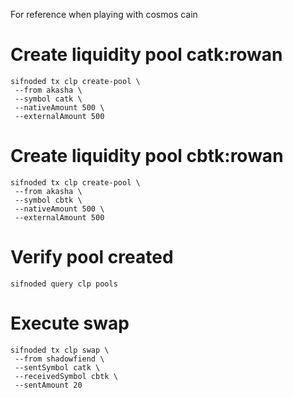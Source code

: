 For reference when playing with cosmos cain

# Create liquidity pool catk:rowan

```
sifnoded tx clp create-pool \
 --from akasha \
 --symbol catk \
 --nativeAmount 500 \
 --externalAmount 500
```

# Create liquidity pool cbtk:rowan

```
sifnoded tx clp create-pool \
 --from akasha \
 --symbol cbtk \
 --nativeAmount 500 \
 --externalAmount 500
```

# Verify pool created

```
sifnoded query clp pools
```

# Execute swap

```
sifnoded tx clp swap \
 --from shadowfiend \
 --sentSymbol catk \
 --receivedSymbol cbtk \
 --sentAmount 20
```
